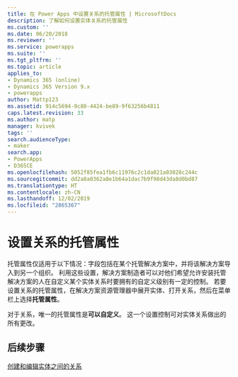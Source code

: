 ```yaml
---
title: 在 Power Apps 中设置关系的托管属性 | MicrosoftDocs
description: 了解如何设置实体关系的托管属性
ms.custom: ''
ms.date: 06/20/2018
ms.reviewer: ''
ms.service: powerapps
ms.suite: ''
ms.tgt_pltfrm: ''
ms.topic: article
applies_to:
- Dynamics 365 (online)
- Dynamics 365 Version 9.x
- powerapps
author: Mattp123
ms.assetid: 914c5694-9c80-4424-be89-9f63256b4811
caps.latest.revision: 33
ms.author: matp
manager: kvivek
tags: ''
search.audienceType:
- maker
search.app:
- PowerApps
- D365CE
ms.openlocfilehash: 5052f85fea1fb6c11976c2c1da021a03028c244c
ms.sourcegitcommit: dd2a8a0362a8e1b64a1dac7b9f98d43da8d0bd87
ms.translationtype: HT
ms.contentlocale: zh-CN
ms.lasthandoff: 12/02/2019
ms.locfileid: "2865367"
---
```

# <a name="set-managed-properties-for-relationships"></a>设置关系的托管属性

<a name="BKMK_ManagedProperties"></a>   

 托管属性仅适用于以下情况：字段包括在某个托管解决方案中，并将该解决方案导入到另一个组织。 利用这些设置，解决方案制造者可以对他们希望允许安装托管解决方案的人在自定义某个实体关系时要拥有的自定义级别有一定的控制。 若要设置关系的托管属性，在解决方案资源管理器中展开实体、打开关系，然后在菜单栏上选择**托管属性**。  
  
 对于关系，唯一的托管属性是**可以自定义**。 这一个设置控制可对实体关系做出的所有更改。  
  
## <a name="next-steps"></a>后续步骤

[创建和编辑实体之间的关系](create-edit-entity-relationships.md)
